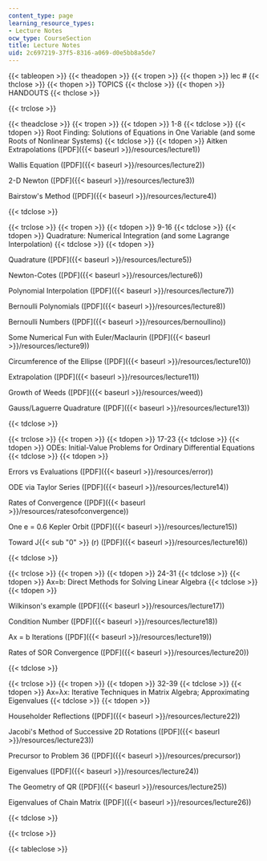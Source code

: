 ```yaml
---
content_type: page
learning_resource_types:
- Lecture Notes
ocw_type: CourseSection
title: Lecture Notes
uid: 2c697219-37f5-8316-a069-d0e5bb8a5de7
---
```


{{< tableopen >}}
{{< theadopen >}}
{{< tropen >}}
{{< thopen >}}
lec #
{{< thclose >}}
{{< thopen >}}
TOPICS
{{< thclose >}}
{{< thopen >}}
HANDOUTS
{{< thclose >}}

{{< trclose >}}

{{< theadclose >}}
{{< tropen >}}
{{< tdopen >}}
1-8
{{< tdclose >}}
{{< tdopen >}}
Root Finding: Solutions of Equations in One Variable (and some Roots of Nonlinear Systems)
{{< tdclose >}}
{{< tdopen >}}
Aitken Extrapolations ([PDF]({{< baseurl >}}/resources/lecture1))

Wallis Equation ([PDF]({{< baseurl >}}/resources/lecture2))

2-D Newton ([PDF]({{< baseurl >}}/resources/lecture3))

Bairstow's Method ([PDF]({{< baseurl >}}/resources/lecture4))


{{< tdclose >}}

{{< trclose >}}
{{< tropen >}}
{{< tdopen >}}
9-16
{{< tdclose >}}
{{< tdopen >}}
Quadrature: Numerical Integration (and some Lagrange Interpolation)
{{< tdclose >}}
{{< tdopen >}}


Quadrature ([PDF]({{< baseurl >}}/resources/lecture5))

Newton-Cotes ([PDF]({{< baseurl >}}/resources/lecture6))

Polynomial Interpolation ([PDF]({{< baseurl >}}/resources/lecture7))

Bernoulli Polynomials ([PDF]({{< baseurl >}}/resources/lecture8))

Bernoulli Numbers ([PDF]({{< baseurl >}}/resources/bernoullino))

Some Numerical Fun with Euler/Maclaurin ([PDF]({{< baseurl >}}/resources/lecture9))

Circumference of the Ellipse ([PDF]({{< baseurl >}}/resources/lecture10))

Extrapolation ([PDF]({{< baseurl >}}/resources/lecture11))

Growth of Weeds ([PDF]({{< baseurl >}}/resources/weed))

Gauss/Laguerre Quadrature ([PDF]({{< baseurl >}}/resources/lecture13))


{{< tdclose >}}

{{< trclose >}}
{{< tropen >}}
{{< tdopen >}}
17-23
{{< tdclose >}}
{{< tdopen >}}
ODEs: Initial-Value Problems for Ordinary Differential Equations
{{< tdclose >}}
{{< tdopen >}}


Errors vs Evaluations ([PDF]({{< baseurl >}}/resources/error))

ODE via Taylor Series ([PDF]({{< baseurl >}}/resources/lecture14))

Rates of Convergence ([PDF]({{< baseurl >}}/resources/ratesofconvergence))

One e = 0.6 Kepler Orbit ([PDF]({{< baseurl >}}/resources/lecture15))

Toward J{{< sub "0" >}} (r) ([PDF]({{< baseurl >}}/resources/lecture16))


{{< tdclose >}}

{{< trclose >}}
{{< tropen >}}
{{< tdopen >}}
24-31
{{< tdclose >}}
{{< tdopen >}}
Ax=b: Direct Methods for Solving Linear Algebra
{{< tdclose >}}
{{< tdopen >}}


Wilkinson's example ([PDF]({{< baseurl >}}/resources/lecture17))

Condition Number ([PDF]({{< baseurl >}}/resources/lecture18))

Ax = b Iterations ([PDF]({{< baseurl >}}/resources/lecture19))

Rates of SOR Convergence ([PDF]({{< baseurl >}}/resources/lecture20))


{{< tdclose >}}

{{< trclose >}}
{{< tropen >}}
{{< tdopen >}}
32-39
{{< tdclose >}}
{{< tdopen >}}
Ax=λx: Iterative Techniques in Matrix Algebra; Approximating Eigenvalues
{{< tdclose >}}
{{< tdopen >}}


Householder Reflections ([PDF]({{< baseurl >}}/resources/lecture22))

Jacobi's Method of Successive 2D Rotations ([PDF]({{< baseurl >}}/resources/lecture23))

Precursor to Problem 36 ([PDF]({{< baseurl >}}/resources/precursor))

Eigenvalues ([PDF]({{< baseurl >}}/resources/lecture24))

The Geometry of QR ([PDF]({{< baseurl >}}/resources/lecture25))

Eigenvalues of Chain Matrix ([PDF]({{< baseurl >}}/resources/lecture26))


{{< tdclose >}}

{{< trclose >}}

{{< tableclose >}}